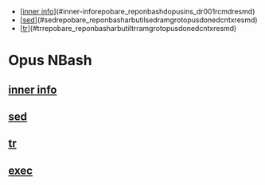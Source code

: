 <!-- TOC tocDepth:2..3 chapterDepth:2..6 -->

- [[inner info](/REPOBARE/_repo/NBash/.d/.opus/.ins_dr/001.rcm.d/res.md)](#inner-inforepobare_reponbashdopusins_dr001rcmdresmd)
- [[sed](/REPOBARE/_repo/NBash/.arb/util/sed.ram/.grot/opus.d/one.d/cntx.res.md)](#sedrepobare_reponbasharbutilsedramgrotopusdonedcntxresmd)
- [[tr](/REPOBARE/_repo/NBash/.arb/util/tr.ram/.grot/opus.d/one.d/cntx.res.md)](#trrepobare_reponbasharbutiltrramgrotopusdonedcntxresmd)

<!-- /TOC -->

# Opus NBash

## [inner info](/REPOBARE/_repo/NBash/.d/.opus/.ins_dr/001.rcm.d/res.md)

## [sed](/REPOBARE/_repo/NBash/.arb/util/sed.ram/.grot/opus.d/one.d/cntx.res.md)
## [tr](/REPOBARE/_repo/NBash/.arb/util/tr.ram/.grot/opus.d/one.d/cntx.res.md)
## [exec](/REPOBARE/_repo/NBash/.arb/util/exec.ram/.grot/opus.d/one.d/cntx.res.md)
